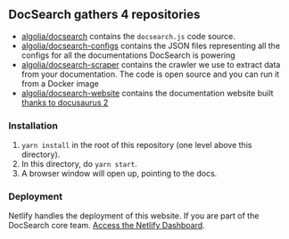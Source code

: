 

## DocSearch gathers 4 repositories

- [algolia/docsearch][6] contains the `docsearch.js` code source.
- [algolia/docsearch-configs][7] contains the JSON files representing all the
  configs for all the documentations DocSearch is powering
- [algolia/docsearch-scraper][8] contains the crawler we use to extract data
  from your documentation. The code is open source and you can run it from a
  Docker image
- [algolia/docsearch-website][9] contains the documentation website built
  [thanks to docusaurus 2][10]

### Installation

1. `yarn install` in the root of this repository (one level above this
   directory).
1. In this directory, do `yarn start`.
1. A browser window will open up, pointing to the docs.

### Deployment

Netlify handles the deployment of this website. If you are part of the DocSearch
core team. [Access the Netlify Dashboard][11].

[6]: https://github.com/algolia/docsearch
[7]: https://github.com/algolia/docsearch-configs
[8]: https://github.com/algolia/docsearch-scraper
[9]: https://github.com/algolia/docsearch-website
[10]: https://v2.docusaurus.io/
[11]: https://app.netlify.com/sites/docsearch/overview
